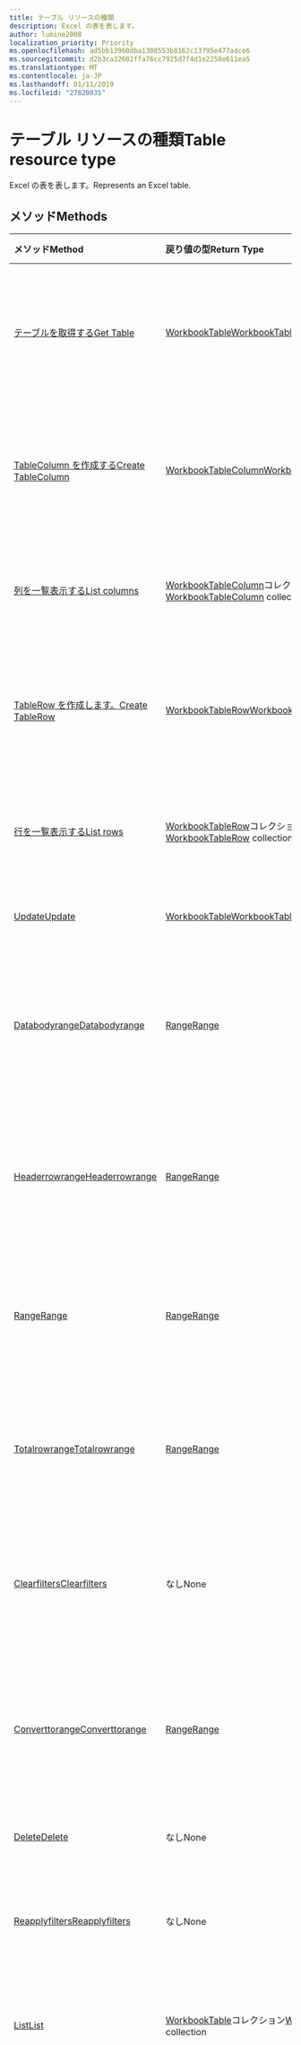 ```yaml
---
title: テーブル リソースの種類
description: Excel の表を表します。
author: lumine2008
localization_priority: Priority
ms.openlocfilehash: ad5bb13960dba1308553b8162c13795e477adce6
ms.sourcegitcommit: d2b3ca32602ffa76cc7925d7f4d1e2258e611ea5
ms.translationtype: MT
ms.contentlocale: ja-JP
ms.lasthandoff: 01/11/2019
ms.locfileid: "27820035"
---
```

# <a name="table-resource-type"></a><span data-ttu-id="d3914-103">テーブル リソースの種類</span><span class="sxs-lookup"><span data-stu-id="d3914-103">Table resource type</span></span>

<span data-ttu-id="d3914-104">Excel の表を表します。</span><span class="sxs-lookup"><span data-stu-id="d3914-104">Represents an Excel table.</span></span>


## <a name="methods"></a><span data-ttu-id="d3914-105">メソッド</span><span class="sxs-lookup"><span data-stu-id="d3914-105">Methods</span></span>

| <span data-ttu-id="d3914-106">メソッド</span><span class="sxs-lookup"><span data-stu-id="d3914-106">Method</span></span>           | <span data-ttu-id="d3914-107">戻り値の型</span><span class="sxs-lookup"><span data-stu-id="d3914-107">Return Type</span></span>    |<span data-ttu-id="d3914-108">説明</span><span class="sxs-lookup"><span data-stu-id="d3914-108">Description</span></span>|
|:---------------|:--------|:----------|
|[<span data-ttu-id="d3914-109">テーブルを取得する</span><span class="sxs-lookup"><span data-stu-id="d3914-109">Get Table</span></span>](../api/table-get.md) | [<span data-ttu-id="d3914-110">WorkbookTable</span><span class="sxs-lookup"><span data-stu-id="d3914-110">WorkbookTable</span></span>](table.md) |<span data-ttu-id="d3914-111">テーブル オブジェクトのプロパティと関係を読み取ります。</span><span class="sxs-lookup"><span data-stu-id="d3914-111">Read properties and relationships of table object.</span></span>|
|[<span data-ttu-id="d3914-112">TableColumn を作成する</span><span class="sxs-lookup"><span data-stu-id="d3914-112">Create TableColumn</span></span>](../api/table-post-columns.md) |[<span data-ttu-id="d3914-113">WorkbookTableColumn</span><span class="sxs-lookup"><span data-stu-id="d3914-113">WorkbookTableColumn</span></span>](tablecolumn.md)| <span data-ttu-id="d3914-114">列コレクションに投稿して、新しい TableColumn を作成します。</span><span class="sxs-lookup"><span data-stu-id="d3914-114">Create a new TableColumn by posting to the columns collection.</span></span>|
|[<span data-ttu-id="d3914-115">列を一覧表示する</span><span class="sxs-lookup"><span data-stu-id="d3914-115">List columns</span></span>](../api/table-list-columns.md) |<span data-ttu-id="d3914-116">[WorkbookTableColumn](tablecolumn.md)コレクション</span><span class="sxs-lookup"><span data-stu-id="d3914-116">[WorkbookTableColumn](tablecolumn.md) collection</span></span>| <span data-ttu-id="d3914-117">TableColumn オブジェクトのコレクションを取得します。</span><span class="sxs-lookup"><span data-stu-id="d3914-117">Get a TableColumn object collection.</span></span>|
|[<span data-ttu-id="d3914-118">TableRow を作成します。</span><span class="sxs-lookup"><span data-stu-id="d3914-118">Create TableRow</span></span>](../api/table-post-rows.md) |[<span data-ttu-id="d3914-119">WorkbookTableRow</span><span class="sxs-lookup"><span data-stu-id="d3914-119">WorkbookTableRow</span></span>](tablerow.md)| <span data-ttu-id="d3914-120">行コレクションに投稿して、新しい bleRow を作成します。</span><span class="sxs-lookup"><span data-stu-id="d3914-120">Create a new TableRow by posting to the rows collection.</span></span>|
|[<span data-ttu-id="d3914-121">行を一覧表示する</span><span class="sxs-lookup"><span data-stu-id="d3914-121">List rows</span></span>](../api/table-list-rows.md) |<span data-ttu-id="d3914-122">[WorkbookTableRow](tablerow.md)コレクション</span><span class="sxs-lookup"><span data-stu-id="d3914-122">[WorkbookTableRow](tablerow.md) collection</span></span>| <span data-ttu-id="d3914-123">TableRow オブジェクトのコレクションを取得します。</span><span class="sxs-lookup"><span data-stu-id="d3914-123">Get a TableRow object collection.</span></span>|
|[<span data-ttu-id="d3914-124">Update</span><span class="sxs-lookup"><span data-stu-id="d3914-124">Update</span></span>](../api/table-update.md) | [<span data-ttu-id="d3914-125">WorkbookTable</span><span class="sxs-lookup"><span data-stu-id="d3914-125">WorkbookTable</span></span>](table.md)   |<span data-ttu-id="d3914-126">テーブル オブジェクトを更新します。</span><span class="sxs-lookup"><span data-stu-id="d3914-126">Update Table object.</span></span> |
|[<span data-ttu-id="d3914-127">Databodyrange</span><span class="sxs-lookup"><span data-stu-id="d3914-127">Databodyrange</span></span>](../api/table-databodyrange.md)|[<span data-ttu-id="d3914-128">Range</span><span class="sxs-lookup"><span data-stu-id="d3914-128">Range</span></span>](range.md)|<span data-ttu-id="d3914-129">テーブルのデータ本体に関連付けられた範囲オブジェクトを取得します。</span><span class="sxs-lookup"><span data-stu-id="d3914-129">Gets the range object associated with the data body of the table.</span></span>|
|[<span data-ttu-id="d3914-130">Headerrowrange</span><span class="sxs-lookup"><span data-stu-id="d3914-130">Headerrowrange</span></span>](../api/table-headerrowrange.md)|[<span data-ttu-id="d3914-131">Range</span><span class="sxs-lookup"><span data-stu-id="d3914-131">Range</span></span>](range.md)|<span data-ttu-id="d3914-132">テーブルのヘッダー行に関連付けられた範囲オブジェクトを取得します。</span><span class="sxs-lookup"><span data-stu-id="d3914-132">Gets the range object associated with header row of the table.</span></span>|
|[<span data-ttu-id="d3914-133">Range</span><span class="sxs-lookup"><span data-stu-id="d3914-133">Range</span></span>](../api/table-range.md)|[<span data-ttu-id="d3914-134">Range</span><span class="sxs-lookup"><span data-stu-id="d3914-134">Range</span></span>](range.md)|<span data-ttu-id="d3914-135">テーブル全体に関連付けられた範囲オブジェクトを取得します。</span><span class="sxs-lookup"><span data-stu-id="d3914-135">Gets the range object associated with the entire table.</span></span>|
|[<span data-ttu-id="d3914-136">Totalrowrange</span><span class="sxs-lookup"><span data-stu-id="d3914-136">Totalrowrange</span></span>](../api/table-totalrowrange.md)|[<span data-ttu-id="d3914-137">Range</span><span class="sxs-lookup"><span data-stu-id="d3914-137">Range</span></span>](range.md)|<span data-ttu-id="d3914-138">テーブルの集計行に関連付けられた範囲オブジェクトを取得します。</span><span class="sxs-lookup"><span data-stu-id="d3914-138">Gets the range object associated with totals row of the table.</span></span>|
|[<span data-ttu-id="d3914-139">Clearfilters</span><span class="sxs-lookup"><span data-stu-id="d3914-139">Clearfilters</span></span>](../api/table-clearfilters.md)|<span data-ttu-id="d3914-140">なし</span><span class="sxs-lookup"><span data-stu-id="d3914-140">None</span></span>|<span data-ttu-id="d3914-141">現在テーブルに適用されているすべてのフィルターをクリアします。</span><span class="sxs-lookup"><span data-stu-id="d3914-141">Clears all the filters currently applied on the table.</span></span>|
|[<span data-ttu-id="d3914-142">Converttorange</span><span class="sxs-lookup"><span data-stu-id="d3914-142">Converttorange</span></span>](../api/table-converttorange.md)|[<span data-ttu-id="d3914-143">Range</span><span class="sxs-lookup"><span data-stu-id="d3914-143">Range</span></span>](range.md)|<span data-ttu-id="d3914-p101">テーブルを通常の範囲のセルに変換します。すべてのデータが保持されます。</span><span class="sxs-lookup"><span data-stu-id="d3914-p101">Converts the table into a normal range of cells. All data is preserved.</span></span>|
|[<span data-ttu-id="d3914-146">Delete</span><span class="sxs-lookup"><span data-stu-id="d3914-146">Delete</span></span>](../api/table-delete.md)|<span data-ttu-id="d3914-147">なし</span><span class="sxs-lookup"><span data-stu-id="d3914-147">None</span></span>|<span data-ttu-id="d3914-148">テーブルを削除します。</span><span class="sxs-lookup"><span data-stu-id="d3914-148">Deletes the table.</span></span>|
|[<span data-ttu-id="d3914-149">Reapplyfilters</span><span class="sxs-lookup"><span data-stu-id="d3914-149">Reapplyfilters</span></span>](../api/table-reapplyfilters.md)|<span data-ttu-id="d3914-150">なし</span><span class="sxs-lookup"><span data-stu-id="d3914-150">None</span></span>|<span data-ttu-id="d3914-151">現在テーブルにあるすべてのフィルターを再適用します。</span><span class="sxs-lookup"><span data-stu-id="d3914-151">Reapplies all the filters currently on the table.</span></span>|
|[<span data-ttu-id="d3914-152">List</span><span class="sxs-lookup"><span data-stu-id="d3914-152">List</span></span>](../api/table-list.md) | <span data-ttu-id="d3914-153">[WorkbookTable](table.md)コレクション</span><span class="sxs-lookup"><span data-stu-id="d3914-153">[WorkbookTable](table.md) collection</span></span> |<span data-ttu-id="d3914-154">テーブル オブジェクトのコレクションを取得します。</span><span class="sxs-lookup"><span data-stu-id="d3914-154">Get table object collection.</span></span> |
|[<span data-ttu-id="d3914-155">Add</span><span class="sxs-lookup"><span data-stu-id="d3914-155">Add</span></span>](../api/tablecollection-add.md)|[<span data-ttu-id="d3914-156">WorkbookTable</span><span class="sxs-lookup"><span data-stu-id="d3914-156">WorkbookTable</span></span>](table.md)|<span data-ttu-id="d3914-p102">新しいテーブルを作成します。範囲のソース アドレスにより、テーブルが追加されるワークシートが判断されます。テーブルが追加できない場合 (たとえば、アドレスが無効な場合や、テーブルが別のテーブルと重複している場合) は、エラーがスローされます。</span><span class="sxs-lookup"><span data-stu-id="d3914-p102">Create a new table. The range source address determines the worksheet under which the table will be added. If the table cannot be added (e.g., because the address is invalid, or the table would overlap with another table), an error will be thrown.</span></span>|

## <a name="properties"></a><span data-ttu-id="d3914-160">プロパティ</span><span class="sxs-lookup"><span data-stu-id="d3914-160">Properties</span></span>
| <span data-ttu-id="d3914-161">プロパティ</span><span class="sxs-lookup"><span data-stu-id="d3914-161">Property</span></span>     | <span data-ttu-id="d3914-162">種類</span><span class="sxs-lookup"><span data-stu-id="d3914-162">Type</span></span>   |<span data-ttu-id="d3914-163">説明</span><span class="sxs-lookup"><span data-stu-id="d3914-163">Description</span></span>|
|:---------------|:--------|:----------|
|<span data-ttu-id="d3914-164">ID</span><span class="sxs-lookup"><span data-stu-id="d3914-164">id</span></span>|<span data-ttu-id="d3914-165">文字列</span><span class="sxs-lookup"><span data-stu-id="d3914-165">string</span></span>|<span data-ttu-id="d3914-166">指定されたブックのテーブルを一意に識別する値を返します。</span><span class="sxs-lookup"><span data-stu-id="d3914-166">Returns a value that uniquely identifies the table in a given workbook.</span></span> <span data-ttu-id="d3914-167">識別子の値は、テーブルの名前が変更された場合も変わりません。</span><span class="sxs-lookup"><span data-stu-id="d3914-167">The value of the identifier remains the same even when the table is renamed.</span></span> <span data-ttu-id="d3914-168">このプロパティは符号化文字列値として解釈し、その他の型に解析すべきではありません。</span><span class="sxs-lookup"><span data-stu-id="d3914-168">This property should be interpreted as an opaque string value and should not be parsed to any other type.</span></span> <span data-ttu-id="d3914-169">読み取り専用。</span><span class="sxs-lookup"><span data-stu-id="d3914-169">Read-only.</span></span>|
|<span data-ttu-id="d3914-170">name</span><span class="sxs-lookup"><span data-stu-id="d3914-170">name</span></span>|<span data-ttu-id="d3914-171">文字列</span><span class="sxs-lookup"><span data-stu-id="d3914-171">string</span></span>|<span data-ttu-id="d3914-172">テーブルの名前。</span><span class="sxs-lookup"><span data-stu-id="d3914-172">Name of the table.</span></span>|
|<span data-ttu-id="d3914-173">showHeaders</span><span class="sxs-lookup"><span data-stu-id="d3914-173">showHeaders</span></span>|<span data-ttu-id="d3914-174">ブール値</span><span class="sxs-lookup"><span data-stu-id="d3914-174">boolean</span></span>|<span data-ttu-id="d3914-p104">ヘッダー行を表示するかどうかを示します。この値によって、ヘッダー行の表示または削除を設定できます。</span><span class="sxs-lookup"><span data-stu-id="d3914-p104">Indicates whether the header row is visible or not. This value can be set to show or remove the header row.</span></span>|
|<span data-ttu-id="d3914-177">showTotals</span><span class="sxs-lookup"><span data-stu-id="d3914-177">showTotals</span></span>|<span data-ttu-id="d3914-178">ブール値</span><span class="sxs-lookup"><span data-stu-id="d3914-178">boolean</span></span>|<span data-ttu-id="d3914-p105">集計行を表示するかどうかを示します。この値によって、集計行の表示または削除を設定できます。</span><span class="sxs-lookup"><span data-stu-id="d3914-p105">Indicates whether the total row is visible or not. This value can be set to show or remove the total row.</span></span>|
|<span data-ttu-id="d3914-181">style</span><span class="sxs-lookup"><span data-stu-id="d3914-181">style</span></span>|<span data-ttu-id="d3914-182">文字列</span><span class="sxs-lookup"><span data-stu-id="d3914-182">string</span></span>|<span data-ttu-id="d3914-183">テーブル スタイルを表す定数の値です。</span><span class="sxs-lookup"><span data-stu-id="d3914-183">Constant value that represents the Table style.</span></span> <span data-ttu-id="d3914-184">可能な値: TableStyleLight21、TableStyleMedium28、TableStyleStyleDark11 から TableStyleStyleDark1 から TableStyleMedium1 から TableStyleLight1。</span><span class="sxs-lookup"><span data-stu-id="d3914-184">The possible values are: TableStyleLight1 thru TableStyleLight21, TableStyleMedium1 thru TableStyleMedium28, TableStyleStyleDark1 thru TableStyleStyleDark11.</span></span> <span data-ttu-id="d3914-185">カスタム ユーザー定義スタイル ブックの存在を指定することもできます。</span><span class="sxs-lookup"><span data-stu-id="d3914-185">A custom user-defined style present in the workbook can also be specified.</span></span>|
|<span data-ttu-id="d3914-186">highlightFirstColumn</span><span class="sxs-lookup"><span data-stu-id="d3914-186">highlightFirstColumn</span></span>|<span data-ttu-id="d3914-187">Boolean</span><span class="sxs-lookup"><span data-stu-id="d3914-187">Boolean</span></span>|<span data-ttu-id="d3914-188">最初の列に特別な書式設定が含まれているかどうかを示します。</span><span class="sxs-lookup"><span data-stu-id="d3914-188">Indicates whether the first column contains special formatting.</span></span>   |
|<span data-ttu-id="d3914-189">highlightLastColumn</span><span class="sxs-lookup"><span data-stu-id="d3914-189">highlightLastColumn</span></span>|<span data-ttu-id="d3914-190">Boolean</span><span class="sxs-lookup"><span data-stu-id="d3914-190">Boolean</span></span>|<span data-ttu-id="d3914-191">最後の列に特別な書式設定が含まれているかどうかを示します。</span><span class="sxs-lookup"><span data-stu-id="d3914-191">Indicates whether the last column contains special formatting.</span></span> |
|<span data-ttu-id="d3914-192">showBandedColumns</span><span class="sxs-lookup"><span data-stu-id="d3914-192">showBandedColumns</span></span>|<span data-ttu-id="d3914-193">Boolean</span><span class="sxs-lookup"><span data-stu-id="d3914-193">Boolean</span></span>|<span data-ttu-id="d3914-194">テーブルを見やすくするため、奇数列を偶数列とは異なる方法で強調表示する書式設定にして、列を縞模様で表示するかどうかを示します。</span><span class="sxs-lookup"><span data-stu-id="d3914-194">Indicates whether the columns show banded formatting in which odd columns are highlighted differently from even ones to make reading the table easier.</span></span>   |
|<span data-ttu-id="d3914-195">showBandedRows</span><span class="sxs-lookup"><span data-stu-id="d3914-195">showBandedRows</span></span>|<span data-ttu-id="d3914-196">Boolean</span><span class="sxs-lookup"><span data-stu-id="d3914-196">Boolean</span></span>|<span data-ttu-id="d3914-197">テーブルを見やすくするため、奇数行を偶数行とは異なる方法で強調表示する書式設定にして、行を縞模様で表示するかどうかを示します。</span><span class="sxs-lookup"><span data-stu-id="d3914-197">Indicates whether the rows show banded formatting in which odd rows are highlighted differently from even ones to make reading the table easier.</span></span>    |
|<span data-ttu-id="d3914-198">showFilterButton</span><span class="sxs-lookup"><span data-stu-id="d3914-198">showFilterButton</span></span>|<span data-ttu-id="d3914-199">Boolean</span><span class="sxs-lookup"><span data-stu-id="d3914-199">Boolean</span></span>|<span data-ttu-id="d3914-p107">フィルター ボタンを各列のヘッダーの上部に表示するかどうかを示します。これは、テーブルにヘッダー行が含まれている場合のみ設定できます。</span><span class="sxs-lookup"><span data-stu-id="d3914-p107">Indicates whether the filter buttons are visible at the top of each column header. Setting this is only allowed if the table contains a header row.</span></span>   |
|<span data-ttu-id="d3914-202">legacyId</span><span class="sxs-lookup"><span data-stu-id="d3914-202">legacyId</span></span>|<span data-ttu-id="d3914-203">String</span><span class="sxs-lookup"><span data-stu-id="d3914-203">String</span></span>|<span data-ttu-id="d3914-204">以前の Excle クライアントで使用されていたレガシ Id です。</span><span class="sxs-lookup"><span data-stu-id="d3914-204">Legacy Id used in older Excle clients.</span></span> <span data-ttu-id="d3914-205">識別子の値は、テーブルの名前が変更された場合も変わりません。</span><span class="sxs-lookup"><span data-stu-id="d3914-205">The value of the identifier remains the same even when the table is renamed.</span></span> <span data-ttu-id="d3914-206">このプロパティは符号化文字列値として解釈し、その他の型に解析すべきではありません。</span><span class="sxs-lookup"><span data-stu-id="d3914-206">This property should be interpreted as an opaque string value and should not be parsed to any other type.</span></span> <span data-ttu-id="d3914-207">読み取り専用。</span><span class="sxs-lookup"><span data-stu-id="d3914-207">Read-only.</span></span>   |

## <a name="relationships"></a><span data-ttu-id="d3914-208">リレーションシップ</span><span class="sxs-lookup"><span data-stu-id="d3914-208">Relationships</span></span>
| <span data-ttu-id="d3914-209">リレーションシップ</span><span class="sxs-lookup"><span data-stu-id="d3914-209">Relationship</span></span> | <span data-ttu-id="d3914-210">型</span><span class="sxs-lookup"><span data-stu-id="d3914-210">Type</span></span>   |<span data-ttu-id="d3914-211">説明</span><span class="sxs-lookup"><span data-stu-id="d3914-211">Description</span></span>|
|:---------------|:--------|:----------|
|<span data-ttu-id="d3914-212">columns</span><span class="sxs-lookup"><span data-stu-id="d3914-212">columns</span></span>|<span data-ttu-id="d3914-213">[WorkbookTableColumn](tablecolumn.md)コレクション</span><span class="sxs-lookup"><span data-stu-id="d3914-213">[WorkbookTableColumn](tablecolumn.md) collection</span></span>|<span data-ttu-id="d3914-p109">テーブルに含まれるすべての列のコレクションを表します。読み取り専用です。</span><span class="sxs-lookup"><span data-stu-id="d3914-p109">Represents a collection of all the columns in the table. Read-only.</span></span>|
|<span data-ttu-id="d3914-216">rows</span><span class="sxs-lookup"><span data-stu-id="d3914-216">rows</span></span>|<span data-ttu-id="d3914-217">[WorkbookTableRow](tablerow.md)コレクション</span><span class="sxs-lookup"><span data-stu-id="d3914-217">[WorkbookTableRow](tablerow.md) collection</span></span>|<span data-ttu-id="d3914-p110">テーブルに含まれるすべての行のコレクションを表します。読み取り専用です。</span><span class="sxs-lookup"><span data-stu-id="d3914-p110">Represents a collection of all the rows in the table. Read-only.</span></span>|
|<span data-ttu-id="d3914-220">sort</span><span class="sxs-lookup"><span data-stu-id="d3914-220">sort</span></span>|[<span data-ttu-id="d3914-221">WorkbookTableSort</span><span class="sxs-lookup"><span data-stu-id="d3914-221">WorkbookTableSort</span></span>](tablesort.md)|<span data-ttu-id="d3914-p111">テーブル内の並べ替えを表します。読み取り専用。</span><span class="sxs-lookup"><span data-stu-id="d3914-p111">Represents the sorting for the table. Read-only.</span></span>|
|<span data-ttu-id="d3914-224">worksheet</span><span class="sxs-lookup"><span data-stu-id="d3914-224">worksheet</span></span>|[<span data-ttu-id="d3914-225">WorkbookWorksheet</span><span class="sxs-lookup"><span data-stu-id="d3914-225">WorkbookWorksheet</span></span>](worksheet.md)|<span data-ttu-id="d3914-p112">現在のテーブルを含んでいるワークシート。読み取り専用です。</span><span class="sxs-lookup"><span data-stu-id="d3914-p112">The worksheet containing the current table. Read-only.</span></span>|

## <a name="json-representation"></a><span data-ttu-id="d3914-228">JSON 表記</span><span class="sxs-lookup"><span data-stu-id="d3914-228">JSON representation</span></span>

<span data-ttu-id="d3914-229">以下は、リソースの JSON 表記です。</span><span class="sxs-lookup"><span data-stu-id="d3914-229">Here is a JSON representation of the resource.</span></span>

<!--{
  "blockType": "resource",
  "optionalProperties": [
     "legacyId"
  ],
  "baseType": "microsoft.graph.entity",
  "@odata.type": "microsoft.graph.workbookTable"
}-->

```json
{
  "highlightFirstColumn": true,
  "highlightLastColumn": true,
  "id": "String (identifier)",
  "name": "String",
  "showBandedColumns": true,
  "showBandedRows": true,
  "showFilterButton": true,
  "showHeaders": true,
  "showTotals": true,
  "style": "String",
  "legacyId": "String"
}

```

<!-- uuid: 8fcb5dbc-d5aa-4681-8e31-b001d5168d79
2015-10-25 14:57:30 UTC -->
<!-- {
  "type": "#page.annotation",
  "description": "Table resource",
  "keywords": "",
  "section": "documentation",
  "tocPath": ""
}-->
